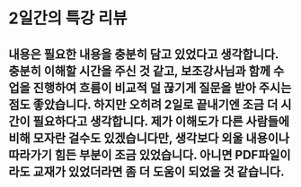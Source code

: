 # 2일간의 특강 리뷰
내용은 필요한 내용을 충분히 담고 있었다고 생각합니다. 
충분히 이해할 시간을 주신 것 같고, 보조강사님과 함께 수업을 진행하여 흐름이 비교적 덜 끊기게 질문을 받아 주시는 점도 좋았습니다.
하지만 오히려 2일로 끝내기엔 조금 더 시간이 필요하다고 생각합니다.
제가 이해도가 다른 사람들에 비해 모자란 걸수도 있겠습니다만, 생각보다 외울 내용이나 따라가기 힘든 부분이 조금 있었습니다.
아니면 PDF파일이라도 교재가 있었더라면 좀 더 도움이 되었을 것 같습니다.
-